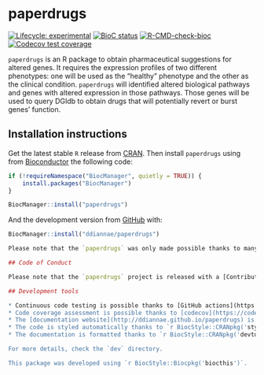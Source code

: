 
<!-- README.md is generated from README.Rmd. Please edit that file -->

# paperdrugs

<!-- badges: start -->

[![Lifecycle:
experimental](https://img.shields.io/badge/lifecycle-experimental-orange.svg)](https://lifecycle.r-lib.org/articles/stages.html#experimental)
[![BioC
status](http://www.bioconductor.org/shields/build/release/bioc/paperdrugs.svg)](https://bioconductor.org/checkResults/release/bioc-LATEST/paperdrugs)
[![R-CMD-check-bioc](https://github.com/ddiannae/paperdrugs/workflows/R-CMD-check-bioc/badge.svg)](https://github.com/ddiannae/paperdrugs/actions)
[![Codecov test
coverage](https://codecov.io/gh/ddiannae/paperdrugs/branch/main/graph/badge.svg)](https://codecov.io/gh/ddiannae/paperdrugs?branch=main)
<!-- badges: end -->

`paperdrugs` is an R package to obtain pharmaceutical suggestions for
altered genes. It requires the expression profiles of two different
phenotypes: one will be used as the “healthy” phenotype and the other as
the clinical condition. `paperdrugs` will identified altered biological
pathways and genes with altered expression in those pathways. Those
genes will be used to query DGIdb to obtain drugs that will potentially
revert or burst genes’ function.

## Installation instructions

Get the latest stable `R` release from
[CRAN](http://cran.r-project.org/). Then install `paperdrugs` using from
[Bioconductor](http://bioconductor.org/) the following code:

``` r
if (!requireNamespace("BiocManager", quietly = TRUE)) {
    install.packages("BiocManager")
}

BiocManager::install("paperdrugs")
```

And the development version from
[GitHub](https://github.com/ddiannae/paperdrugs) with:

``` r
BiocManager::install("ddiannae/paperdrugs")

Please note that the `paperdrugs` was only made possible thanks to many other R and bioinformatics software authors, which are cited either in the vignettes and/or the paper(s) describing this package.

## Code of Conduct

Please note that the `paperdrugs` project is released with a [Contributor Code of Conduct](http://bioconductor.org/about/code-of-conduct/). By contributing to this project, you agree to abide by its terms.

## Development tools

* Continuous code testing is possible thanks to [GitHub actions](https://www.tidyverse.org/blog/2020/04/usethis-1-6-0/)  through `r BiocStyle::CRANpkg('usethis')`, `r BiocStyle::CRANpkg('remotes')`, and `r BiocStyle::CRANpkg('rcmdcheck')` customized to use [Bioconductor's docker containers](https://www.bioconductor.org/help/docker/) and `r BiocStyle::Biocpkg('BiocCheck')`.
* Code coverage assessment is possible thanks to [codecov](https://codecov.io/gh) and `r BiocStyle::CRANpkg('covr')`.
* The [documentation website](http://ddiannae.github.io/paperdrugs) is automatically updated thanks to `r BiocStyle::CRANpkg('pkgdown')`.
* The code is styled automatically thanks to `r BiocStyle::CRANpkg('styler')`.
* The documentation is formatted thanks to `r BiocStyle::CRANpkg('devtools')` and `r BiocStyle::CRANpkg('roxygen2')`.

For more details, check the `dev` directory.

This package was developed using `r BiocStyle::Biocpkg('biocthis')`.
```
